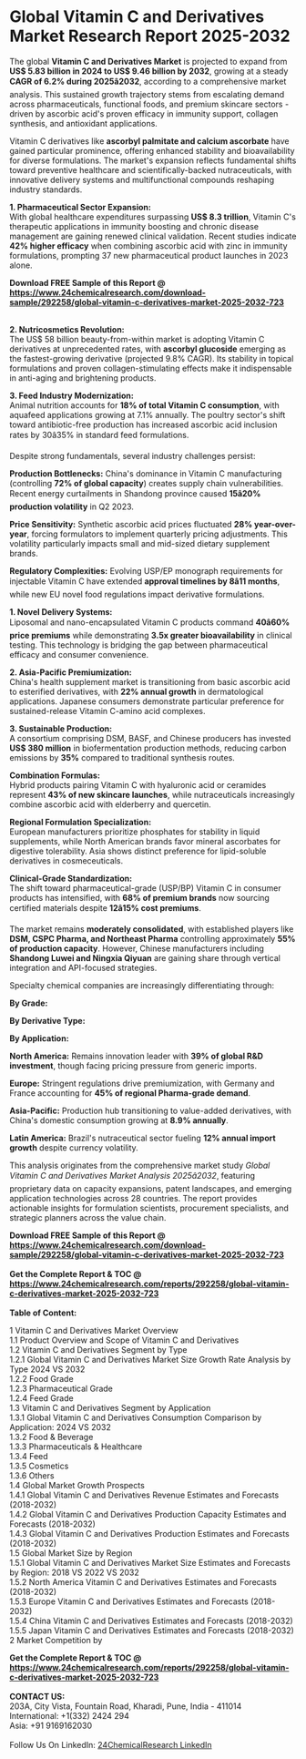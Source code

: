 <h1>Global Vitamin C and Derivatives Market Research Report 2025-2032</h1><p>The global <strong>Vitamin C and Derivatives Market</strong> is projected to expand from <strong>US$ 5.83 billion in 2024 to US$ 9.46 billion by 2032</strong>, growing at a steady <strong>CAGR of 6.2% during 2025â2032</strong>, according to a comprehensive market analysis. This sustained growth trajectory stems from escalating demand across pharmaceuticals, functional foods, and premium skincare sectors - driven by ascorbic acid's proven efficacy in immunity support, collagen synthesis, and antioxidant applications.</p><p>Vitamin C derivatives like <strong>ascorbyl palmitate and calcium ascorbate</strong> have gained particular prominence, offering enhanced stability and bioavailability for diverse formulations. The market's expansion reflects fundamental shifts toward preventive healthcare and scientifically-backed nutraceuticals, with innovative delivery systems and multifunctional compounds reshaping industry standards.</p><p><strong>1. Pharmaceutical Sector Expansion:</strong><br>
With global healthcare expenditures surpassing <strong>US$ 8.3 trillion</strong>, Vitamin C's therapeutic applications in immunity boosting and chronic disease management are gaining renewed clinical validation. Recent studies indicate <strong>42% higher efficacy</strong> when combining ascorbic acid with zinc in immunity formulations, prompting 37 new pharmaceutical product launches in 2023 alone.</p><div><b>Download FREE Sample of this Report @ 
            <a href="https://www.24chemicalresearch.com/download-sample/292258/global-vitamin-c-derivatives-market-2025-2032-723">
            https://www.24chemicalresearch.com/download-sample/292258/global-vitamin-c-derivatives-market-2025-2032-723</a></b></div><br><p><strong>2. Nutricosmetics Revolution:</strong><br>
The US$ 58 billion beauty-from-within market is adopting Vitamin C derivatives at unprecedented rates, with <strong>ascorbyl glucoside</strong> emerging as the fastest-growing derivative (projected 9.8% CAGR). Its stability in topical formulations and proven collagen-stimulating effects make it indispensable in anti-aging and brightening products.</p><p><strong>3. Feed Industry Modernization:</strong><br>
Animal nutrition accounts for <strong>18% of total Vitamin C consumption</strong>, with aquafeed applications growing at 7.1% annually. The poultry sector's shift toward antibiotic-free production has increased ascorbic acid inclusion rates by 30â35% in standard feed formulations.</p><p>Despite strong fundamentals, several industry challenges persist:</p><p><strong>Production Bottlenecks:</strong> China's dominance in Vitamin C manufacturing (controlling <strong>72% of global capacity</strong>) creates supply chain vulnerabilities. Recent energy curtailments in Shandong province caused <strong>15â20% production volatility</strong> in Q2 2023.</p><p><strong>Price Sensitivity:</strong> Synthetic ascorbic acid prices fluctuated <strong>28% year-over-year</strong>, forcing formulators to implement quarterly pricing adjustments. This volatility particularly impacts small and mid-sized dietary supplement brands.</p><p><strong>Regulatory Complexities:</strong> Evolving USP/EP monograph requirements for injectable Vitamin C have extended <strong>approval timelines by 8â11 months</strong>, while new EU novel food regulations impact derivative formulations.</p><p><strong>1. Novel Delivery Systems:</strong><br>
Liposomal and nano-encapsulated Vitamin C products command <strong>40â60% price premiums</strong> while demonstrating <strong>3.5x greater bioavailability</strong> in clinical testing. This technology is bridging the gap between pharmaceutical efficacy and consumer convenience.</p><p><strong>2. Asia-Pacific Premiumization:</strong><br>
China's health supplement market is transitioning from basic ascorbic acid to esterified derivatives, with <strong>22% annual growth</strong> in dermatological applications. Japanese consumers demonstrate particular preference for sustained-release Vitamin C-amino acid complexes.</p><p><strong>3. Sustainable Production:</strong><br>
A consortium comprising DSM, BASF, and Chinese producers has invested <strong>US$ 380 million</strong> in biofermentation production methods, reducing carbon emissions by <strong>35%</strong> compared to traditional synthesis routes.</p><p><strong>Combination Formulas:</strong><br>
Hybrid products pairing Vitamin C with hyaluronic acid or ceramides represent <strong>43% of new skincare launches</strong>, while nutraceuticals increasingly combine ascorbic acid with elderberry and quercetin.</p><p><strong>Regional Formulation Specialization:</strong><br>
European manufacturers prioritize phosphates for stability in liquid supplements, while North American brands favor mineral ascorbates for digestive tolerability. Asia shows distinct preference for lipid-soluble derivatives in cosmeceuticals.</p><p><strong>Clinical-Grade Standardization:</strong><br>
The shift toward pharmaceutical-grade (USP/BP) Vitamin C in consumer products has intensified, with <strong>68% of premium brands</strong> now sourcing certified materials despite <strong>12â15% cost premiums</strong>.</p><p>The market remains <strong>moderately consolidated</strong>, with established players like <strong>DSM, CSPC Pharma, and Northeast Pharma</strong> controlling approximately <strong>55% of production capacity</strong>. However, Chinese manufacturers including <strong>Shandong Luwei and Ningxia Qiyuan</strong> are gaining share through vertical integration and API-focused strategies.</p><p>Specialty chemical companies are increasingly differentiating through:</p><p><strong>By Grade:</strong></p><p><strong>By Derivative Type:</strong></p><p><strong>By Application:</strong></p><p><strong>North America:</strong> Remains innovation leader with <strong>39% of global R&amp;D investment</strong>, though facing pricing pressure from generic imports.</p><p><strong>Europe:</strong> Stringent regulations drive premiumization, with Germany and France accounting for <strong>45% of regional Pharma-grade demand</strong>.</p><p><strong>Asia-Pacific:</strong> Production hub transitioning to value-added derivatives, with China's domestic consumption growing at <strong>8.9% annually</strong>.</p><p><strong>Latin America:</strong> Brazil's nutraceutical sector fueling <strong>12% annual import growth</strong> despite currency volatility.</p><p>This analysis originates from the comprehensive market study <em>Global Vitamin C and Derivatives Market Analysis 2025â2032</em>, featuring proprietary data on capacity expansions, patent landscapes, and emerging application technologies across 28 countries. The report provides actionable insights for formulation scientists, procurement specialists, and strategic planners across the value chain.</p><div><b>Download FREE Sample of this Report @ 
            <a href="https://www.24chemicalresearch.com/download-sample/292258/global-vitamin-c-derivatives-market-2025-2032-723">
            https://www.24chemicalresearch.com/download-sample/292258/global-vitamin-c-derivatives-market-2025-2032-723</a></b></div><br><div><b>Get the Complete Report & TOC @ 
            <a href="https://www.24chemicalresearch.com/reports/292258/global-vitamin-c-derivatives-market-2025-2032-723">
            https://www.24chemicalresearch.com/reports/292258/global-vitamin-c-derivatives-market-2025-2032-723</a></b></div><br>
            <b>Table of Content:</b><p>1 Vitamin C and Derivatives Market Overview<br />
    1.1 Product Overview and Scope of Vitamin C and Derivatives<br />
    1.2 Vitamin C and Derivatives Segment by Type<br />
        1.2.1 Global Vitamin C and Derivatives Market Size Growth Rate Analysis by Type 2024 VS 2032<br />
        1.2.2 Food Grade<br />
        1.2.3 Pharmaceutical Grade<br />
        1.2.4 Feed Grade<br />
    1.3 Vitamin C and Derivatives Segment by Application<br />
        1.3.1 Global Vitamin C and Derivatives Consumption Comparison by Application: 2024 VS 2032<br />
        1.3.2 Food & Beverage<br />
        1.3.3 Pharmaceuticals & Healthcare<br />
        1.3.4 Feed<br />
        1.3.5 Cosmetics<br />
        1.3.6 Others<br />
    1.4 Global Market Growth Prospects<br />
        1.4.1 Global Vitamin C and Derivatives Revenue Estimates and Forecasts (2018-2032)<br />
        1.4.2 Global Vitamin C and Derivatives Production Capacity Estimates and Forecasts (2018-2032)<br />
        1.4.3 Global Vitamin C and Derivatives Production Estimates and Forecasts (2018-2032)<br />
    1.5 Global Market Size by Region<br />
        1.5.1 Global Vitamin C and Derivatives Market Size Estimates and Forecasts by Region: 2018 VS 2022 VS 2032<br />
        1.5.2 North America Vitamin C and Derivatives Estimates and Forecasts (2018-2032)<br />
        1.5.3 Europe Vitamin C and Derivatives Estimates and Forecasts (2018-2032)<br />
        1.5.4 China Vitamin C and Derivatives Estimates and Forecasts (2018-2032)<br />
        1.5.5 Japan Vitamin C and Derivatives Estimates and Forecasts (2018-2032)<br />
2 Market Competition by</p><div><b>Get the Complete Report & TOC @ 
            <a href="https://www.24chemicalresearch.com/reports/292258/global-vitamin-c-derivatives-market-2025-2032-723">
            https://www.24chemicalresearch.com/reports/292258/global-vitamin-c-derivatives-market-2025-2032-723</a></b></div><br><b>CONTACT US:</b><br>
            203A, City Vista, Fountain Road, Kharadi, Pune, India - 411014<br>
            International: +1(332) 2424 294<br>
            Asia: +91 9169162030 <br><br>
            Follow Us On LinkedIn: <a href="https://www.linkedin.com/company/24chemicalresearch/">24ChemicalResearch LinkedIn</a>